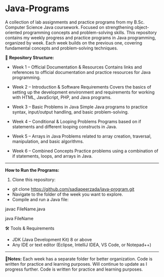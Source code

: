 # Java-Programs
A collection of lab assignments and practice programs from my B.Sc. Computer Science Java coursework. Focused on strengthening object-oriented programming concepts and problem-solving skills.
This repository contains my weekly progress and practice programs in Java programming, organized by week. Each week builds on the previous one, covering fundamental concepts and problem-solving techniques.

📂 **Repository Structure:**

+ Week 1 – Official Documentation & Resources
Contains links and references to official documentation and practice resources for Java programming.

+ Week 2 – Introduction & Software Requirements
Covers the basics of setting up the development environment and requirements for working with HTML, JavaScript, PHP, and Java programs.

+ Week 3 – Basic Problems in Java
Simple Java programs to practice syntax, input/output handling, and basic problem-solving.

+ Week 4 – Conditional & Looping Problems
Programs based on if statements and different looping constructs in Java.

+ Week 5 – Arrays in Java
Problems related to array creation, traversal, manipulation, and basic algorithms.

+ Week 6 – Combined Concepts
Practice problems using a combination of if statements, loops, and arrays in Java.

---

**How to Run the Programs:**

1. Clone this repository:
- git clone https://github.com/sadiapeerzada/java-program.git
- Navigate to the folder of the week you want to explore.
- Compile and run a Java file:

javac FileName.java

java FileName

🛠️ Tools & Requirements
- JDK (Java Development Kit) 8 or above
- Any IDE or text editor (Eclipse, IntelliJ IDEA, VS Code, or Notepad++)

---

📖**Notes:**
Each week has a separate folder for better organization.
Code is written for practice and learning purposes.
Will continue to update as I progress further.
Code is written for practice and learning purposes.


